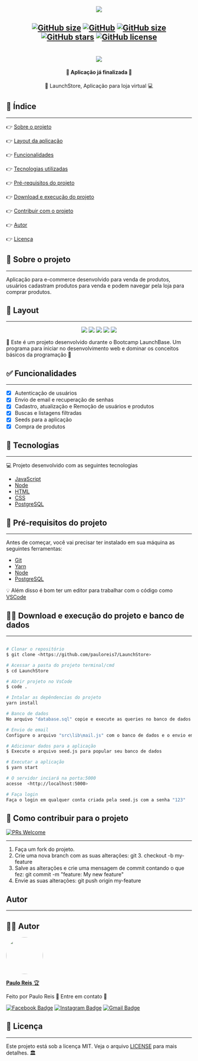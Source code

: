 <h1 align="center">
    <img src=".github/logo.jpeg" />
</h1>

<h2 align="center">

[![GitHub size](https://img.shields.io/github/repo-size/pauloreis7/LaunchStore?color=purple)](https://github.com/pauloreis7/LaunchStore/issues)
[![GitHub](https://img.shields.io/badge/ECMAs-JavaScript-%23F7DF1E)](https://github.com/pauloreis7/LaunchStore)
[![GitHub size](https://img.shields.io/github/last-commit/pauloreis7/LaunchStore?color=blue)](https://github.com/pauloreis7/LaunchStore/commits)
[![GitHub stars](https://img.shields.io/github/stars/pauloreis7/LaunchStore?color=%23f9d71c&style=flat)](https://github.com/pauloreis7/LaunchStore/stargazers)
[![GitHub license](https://img.shields.io/github/license/pauloreis7/Foodfy)](https://github.com/pauloreis7/LaunchStore/blob/master/LICENSE)
	
</h2>

<h1 align="center">
    <img src=".github/cover.jpeg" />
</h1>

<h4 align="center">🏁 Aplicação já finalizada 🏁</h4>

<p align="center">🛒 LaunchStore, Aplicação para loja virtual 💻</p>

## 🔗 Índice
---
 <p>👉 <a href="#sobre">Sobre o projeto</a> </p>
 <p>👉 <a href="#layout">Layout da aplicação</a> </p>
 <p>👉 <a href="#func">Funcionalidades</a> </p>
 <p>👉 <a href="#tecs">Tecnologias utilizadas</a> </p>
 <p>👉 <a href="#requests">Pré-requisitos do projeto</a> </p>
 <p>👉 <a href="#work"> Download e execução do projeto</a> </p>
 <p>👉 <a href="#contribuir"> Contribuir com o projeto </a> </p>
 <p>👉 <a href="#autor"> Autor </a> </p>
 <p>👉 <a href="#license"> Licença </a> </p>

<a id="sobre"></a>
## 🔎 Sobre o projeto
---
<p >Aplicação para e-commerce desenvolvido para venda de produtos, usuários cadastram produtos para venda e podem navegar pela loja para comprar produtos.</p>

<a id="layout"></a>
## 🎨 Layout
---

<p align="center">
<img src=".github/login.jpeg"/>
<img src=".github/signup.jpeg"/>
<img src=".github/search.jpeg"/>
<img src=".github/register_product.jpeg"/>
<img src=".github/show_product.jpeg"/>
</p>

🚀 Este é um projeto desenvolvido durante o Bootcamp LaunchBase. Um programa para iniciar no desenvolvimento web e dominar os conceitos básicos da programação 🚀

<a id="func"></a>
## ✅ Funcionalidades
---
- [x] Autenticação de usuários
- [x] Envio de email e recuperação de senhas
- [x] Cadastro, atualização e Remoção de usuários e produtos
- [x] Buscas e listagens filtradas
- [x] Seeds para a aplicação
- [x] Compra de produtos

<a id="tecs"></a>
## 🧪 Tecnologias
---
💻 Projeto desenvolvido com as seguintes tecnologias

- [JavaScript](https://www.javascript.com/)
- [Node](https://nodejs.org/)
- [HTML](https://developer.mozilla.org/pt-BR/docs/Web/HTML)
- [CSS](https://devdocs.io/css/)
- [PostgreSQL](https://www.postgresql.org/)

<a id="requests"></a>
## 🚨 Pré-requisitos do projeto
---
 Antes de começar, você vai precisar ter instalado em sua máquina as seguintes ferramentas:

* [Git](https://git-scm.com)
* [Yarn](https://yarnpkg.com/)
* [Node](https://nodejs.org/)
* [PostgreSQL](https://www.postgresql.org/)

💡 Além disso é bom ter um editor para trabalhar com o código como [VSCode](https://code.visualstudio.com/)

<a id="work"></a>
## 🏄‍♂️ Download e execução do projeto e banco de dados
---

````bash

# Clonar o repositório
$ git clone <https://github.com/pauloreis7/LaunchStore>

# Acessar a pasta do projeto terminal/cmd
$ cd LaunchStore

# Abrir projeto no VsCode
$ code .

# Intalar as depêndencias do projeto
yarn install

# Banco de dados
No arquivo "database.sql" copie e execute as queries no banco de dados

# Envio de email
Configure o arquivo "src\lib\mail.js" com o banco de dados e o envio email com o mailer

# Adicionar dados para a aplicação
$ Execute o arquivo seed.js para popular seu banco de dados

# Executar a aplicação
$ yarn start

# O servidor inciará na porta:5000 
acesse  <http://localhost:5000>

# Faça login
Faça o login em qualquer conta criada pela seed.js com a senha "123"

````

<a id="contribuir"></a>
## 🎉 Como contribuir para o projeto

[![PRs Welcome](https://img.shields.io/badge/PRs-welcome-brightgreen.svg?style=flat-square)](https://github.com/pauloreis7/LaunchStore/pulls)

---

1. Faça um fork do projeto.
2. Crie uma nova branch com as suas alterações: git 3. checkout -b my-feature
4. Salve as alterações e crie uma mensagem de commit contando o que fez: git commit -m "feature: My new feature"
4. Envie as suas alterações: git push origin my-feature


<a id="autor"></a>
## Autor
---

## 👨‍💻 Autor

<a href="https://github.com/pauloreis7">

<img style="border-radius: 50%;" src="https://avatars1.githubusercontent.com/u/63323224?s=400&v=4" width="100px;" alt=""/>

<b>Paulo Reis</b> 🏆 

</a>

<p>Feito por Paulo Reis 🤴 Entre em contato 👋</p>

[![Facebook Badge](https://img.shields.io/badge/facebook-%231877F2.svg?&style=for-the-badge&logo=facebook&logoColor=white)](https://www.facebook.com/paulofulano.reis)
[![Instagram Badge](https://img.shields.io/badge/instagram-%23E4405F.svg?&style=for-the-badge&logo=instagram&logoColor=white)](https://www.instagram.com/paulo_reis.dev/)
[![Gmail Badge](https://img.shields.io/badge/-paulosilvadosreis2057@gmail.com-c14438?style=flat-square&logo=Gmail&logoColor=white&link=mailto:paulosilvadosreis2057@gmail.com)](mailto:paulosilvadosreis2057@gmail.com)

<a id="license"></a>
## 📝 Licença
---
Este projeto está sob a licença MIT. Veja o arquivo [LICENSE](LICENSE) para mais detalhes. 🏛️

